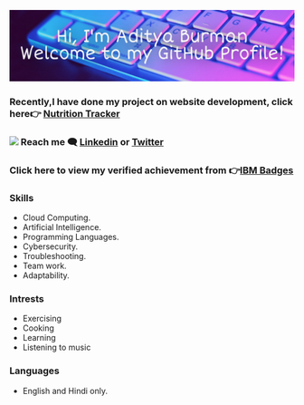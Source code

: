 ![Header](https://github.com/AdityaBurman/AdityaBurman/blob/main/AdityaBurman.jpg)
### Recently,I have done my project on website development, click here👉 <a href="http://nutritiontracker.lovestoblog.com/" target="_blank">Nutrition Tracker</a>
### <img src="https://media.giphy.com/media/hvRJCLFzcasrR4ia7z/giphy.gif" width="25px"> Reach me 🗨 <a href="https://www.linkedin.com/in/aditya-burman-240196/" target="_blank">Linkedin</a> or <a href="https://twitter.com/Aditya_Burman_/" target="_blank">Twitter</a>
### Click here to view my verified achievement from 👉<a href="https://www.credly.com/users/aditya-burman.2ea540c4/" target="_blank">IBM Badges</a>
### Skills
- Cloud Computing.
- Artificial Intelligence. 
- Programming Languages.
- Cybersecurity.
- Troubleshooting.
- Team work.
- Adaptability.
### Intrests
- Exercising
- Cooking
- Learning
- Listening to music
### Languages 
- English and Hindi only.
<!---
AdityaBurman/AdityaBurman is a ✨ special ✨ repository because its `README.md` (this file) appears on your GitHub profile.
You can click the Preview link to take a look at your changes.
--->
